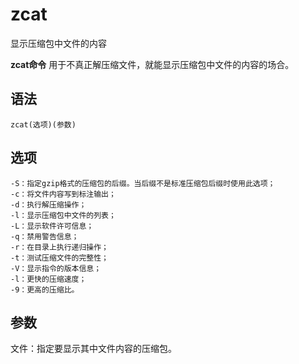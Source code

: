zcat
===

显示压缩包中文件的内容


**zcat命令** 用于不真正解压缩文件，就能显示压缩包中文件的内容的场合。

##  语法

```
zcat(选项)(参数)
```

##  选项

```
-S：指定gzip格式的压缩包的后缀。当后缀不是标准压缩包后缀时使用此选项；
-c：将文件内容写到标注输出；
-d：执行解压缩操作；
-l：显示压缩包中文件的列表；
-L：显示软件许可信息；
-q：禁用警告信息；
-r：在目录上执行递归操作；
-t：测试压缩文件的完整性；
-V：显示指令的版本信息；
-l：更快的压缩速度；
-9：更高的压缩比。
```

##  参数

文件：指定要显示其中文件内容的压缩包。


